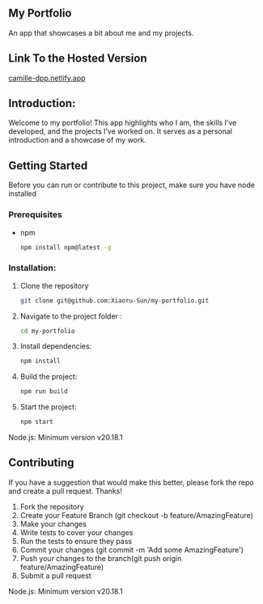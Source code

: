 ## My Portfolio
An app that showcases a bit about me and my projects.

## __Link To the Hosted Version__
[camille-dpp.netlify.app](https://camille-dpp.netlify.app/)

## __Introduction__:
Welcome to my portfolio! This app highlights who I am, the skills I’ve developed, and the projects I’ve worked on. It serves as a personal introduction and a showcase of my work.


## Getting Started
Before you can run or contribute to this project, make sure you have node installed

### Prerequisites
* npm
  ```sh
  npm install npm@latest -g
  ```
### Installation:
1. Clone the repository
   ```sh
   git clone git@github.com:Xiaoru-Sun/my-portfolio.git
   ```
2. Navigate to the project folder :
   ```sh
   cd my-portfolio
   ```
3. Install dependencies:
   ```sh
   npm install
   ```
4. Build the project:
   ```sh
   npm run build
   ```
5. Start the project:
   ```sh
   npm start
   ```

Node.js: Minimum version v20.18.1

## **Contributing**
If you have a suggestion that would make this better, please fork the repo and create a pull request. Thanks!
1. Fork the repository
2. Create your Feature Branch (git checkout -b feature/AmazingFeature)
3. Make your changes
4. Write tests to cover your changes
5. Run the tests to ensure they pass
6. Commit your changes (git commit -m 'Add some AmazingFeature')
7. Push your changes to the branch(git push origin feature/AmazingFeature)
8. Submit a pull request

Node.js: Minimum version v20.18.1

